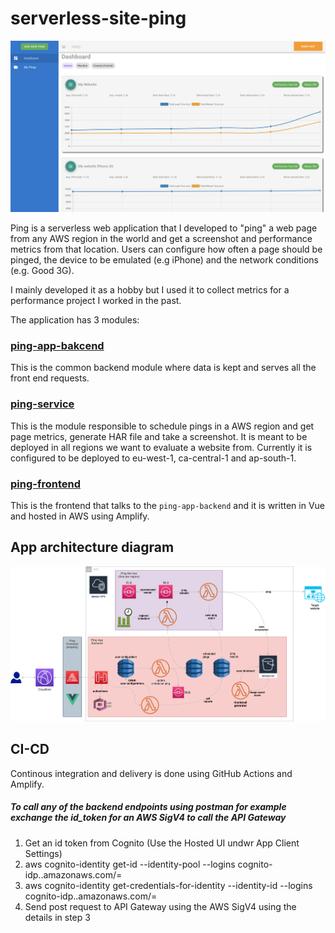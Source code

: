 # serverless-site-ping

<img src="docs/images/ui.png" width="800">


Ping is a serverless web application that I developed to "ping" a web page from any AWS region in the world and get a screenshot and performance metrics from that location. Users can configure how often a page should be pinged, the device to be emulated (e.g iPhone) and the network conditions (e.g. Good 3G).

I mainly developed it as a hobby but I used it to collect metrics for a performance project I worked in the past.

The application has 3 modules:

### [ping-app-bakcend](https://github.com/fabioandreola/ping-app-backend)

This is the common backend module where data is kept and serves all the front end requests.

### [ping-service](https://github.com/fabioandreola/ping-service)

This is the module responsible to schedule pings in a AWS region and get page metrics, generate HAR file and take a screenshot.  It is meant to be deployed in all regions we want to evaluate a website from. Currently it is configured to be deployed to eu-west-1, ca-central-1 and ap-south-1.

### [ping-frontend](https://github.com/fabioandreola/ping-frontend)

This is the frontend that talks to the `ping-app-backend` and it is written in Vue and hosted in AWS using Amplify.

## App architecture diagram

<img src="docs/images/ping.png" width="800">

## CI-CD

Continous integration and delivery is done using GitHub Actions and Amplify.


##### To call any of the backend endpoints using postman for example exchange the id_token for an AWS SigV4 to call the API Gateway

1. Get an id token from Cognito (Use the Hosted UI undwr App Client Settings)
2. aws cognito-identity get-id --identity-pool <identity pool id> --logins cognito-idp.<region>.amazonaws.com/<user pool id>=<id token>
3. aws  cognito-identity get-credentials-for-identity --identity-id <identity id> --logins cognito-idp.<region>.amazonaws.com/<user pool id>=<id token>
4. Send post request to API Gateway using the AWS SigV4 using the details in step 3
